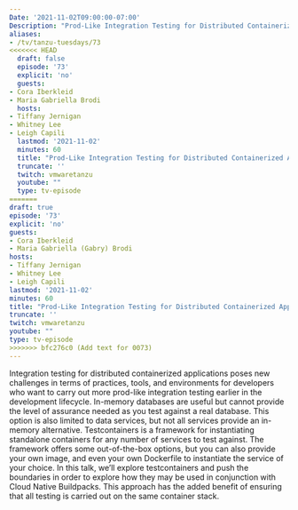 ```yaml
---
Date: '2021-11-02T09:00:00-07:00'
Description: "Prod-Like Integration Testing for Distributed Containerized Applications"
aliases:
- /tv/tanzu-tuesdays/73
<<<<<<< HEAD
  draft: false
  episode: '73'
  explicit: 'no'
  guests:
- Cora Iberkleid
- Maria Gabriella Brodi
  hosts:
- Tiffany Jernigan
- Whitney Lee
- Leigh Capili
  lastmod: '2021-11-02'
  minutes: 60
  title: "Prod-Like Integration Testing for Distributed Containerized Applications"
  truncate: ''
  twitch: vmwaretanzu
  youtube: ""
  type: tv-episode
=======
draft: true
episode: '73'
explicit: 'no'
guests:
- Cora Iberkleid
- Maria Gabriella (Gabry) Brodi
hosts:
- Tiffany Jernigan
- Whitney Lee
- Leigh Capili
lastmod: '2021-11-02'
minutes: 60
title: "Prod-Like Integration Testing for Distributed Containerized Applications"
truncate: ''
twitch: vmwaretanzu
youtube: ""
type: tv-episode
>>>>>>> bfc276c0 (Add text for 0073)
---
```


Integration testing for distributed containerized applications poses new challenges in terms of practices, tools, and environments for developers who want to carry out more prod-like integration testing earlier in the development lifecycle.  In-memory databases are useful but cannot provide the level of assurance needed as you test against a real database. This option is also limited to data services, but not all services provide an in-memory alternative. Testcontainers is a framework for instantiating standalone containers for any number of services to test against. The framework offers some out-of-the-box options, but you can also provide your own image, and even your own Dockerfile to instantiate the service of your choice. In this talk, we’ll explore testcontainers and push the boundaries in order to explore how they may be used in conjunction with Cloud Native Buildpacks. This approach has the added benefit of ensuring that all testing is carried out on the same container stack.